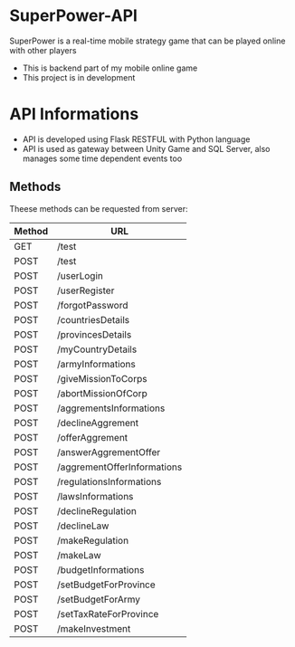 # SuperPower-API

SuperPower is a real-time mobile strategy game that can be played online with other players

- This is backend part of my mobile online game
- This project is in development

# API Informations

- API is developed using Flask RESTFUL with Python language
- API is used as gateway between Unity Game and SQL Server, also manages some time dependent events too

## Methods ##

Theese methods can be requested from server:

Method | URL 
--- | --- 
GET | /test
POST | /test
POST | /userLogin
POST | /userRegister
POST | /forgotPassword
POST | /countriesDetails
POST | /provincesDetails
POST | /myCountryDetails
POST | /armyInformations
POST | /giveMissionToCorps
POST | /abortMissionOfCorp
POST | /aggrementsInformations
POST | /declineAggrement
POST | /offerAggrement
POST | /answerAggrementOffer
POST | /aggrementOfferInformations
POST | /regulationsInformations
POST | /lawsInformations
POST | /declineRegulation
POST | /declineLaw
POST | /makeRegulation
POST | /makeLaw
POST | /budgetInformations
POST | /setBudgetForProvince
POST | /setBudgetForArmy
POST | /setTaxRateForProvince
POST | /makeInvestment



